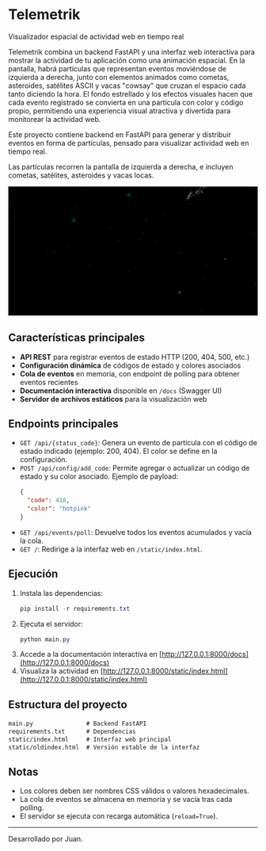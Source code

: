 
# Telemetrik

Visualizador espacial de actividad web en tiempo real

Telemetrik combina un backend FastAPI y una interfaz web interactiva para mostrar la actividad de tu aplicación como una animación espacial. 
En la pantalla, habrá partículas que representan eventos moviéndose de izquierda a derecha, junto con elementos animados como cometas, asteroides, satélites ASCII y vacas "cowsay" que cruzan el espacio cada tanto diciendo la hora. El fondo estrellado y los efectos visuales hacen que cada evento registrado se convierta en una partícula con color y código propio, permitiendo una experiencia visual atractiva y divertida para monitorear la actividad web.

Este proyecto contiene backend en FastAPI para generar y distribuir eventos en forma de partículas, pensado para visualizar actividad web en tiempo real.

Las partículas recorren la pantalla de izquierda a derecha, e incluyen cometas, satélites, asteroides y vacas locas.

![preview](image.png)

## Características principales
- **API REST** para registrar eventos de estado HTTP (200, 404, 500, etc.)
- **Configuración dinámica** de códigos de estado y colores asociados
- **Cola de eventos** en memoria, con endpoint de polling para obtener eventos recientes
- **Documentación interactiva** disponible en `/docs` (Swagger UI)
- **Servidor de archivos estáticos** para la visualización web

## Endpoints principales

- `GET /api/{status_code}`: Genera un evento de partícula con el código de estado indicado (ejemplo: 200, 404). El color se define en la configuración.
- `POST /api/config/add_code`: Permite agregar o actualizar un código de estado y su color asociado. Ejemplo de payload:
  ```json
  {
    "code": 418,
    "color": "hotpink"
  }
  ```
- `GET /api/events/poll`: Devuelve todos los eventos acumulados y vacía la cola.
- `GET /`: Redirige a la interfaz web en `/static/index.html`.

## Ejecución

1. Instala las dependencias:
   ```powershell
   pip install -r requirements.txt
   ```
2. Ejecuta el servidor:
   ```powershell
   python main.py
   ```
3. Accede a la documentación interactiva en [http://127.0.0.1:8000/docs](http://127.0.0.1:8000/docs)
4. Visualiza la actividad en [http://127.0.0.1:8000/static/index.html](http://127.0.0.1:8000/static/index.html)

## Estructura del proyecto

```
main.py               # Backend FastAPI
requirements.txt      # Dependencias
static/index.html     # Interfaz web principal
static/oldindex.html  # Versión estable de la interfaz
```

## Notas
- Los colores deben ser nombres CSS válidos o valores hexadecimales.
- La cola de eventos se almacena en memoria y se vacía tras cada polling.
- El servidor se ejecuta con recarga automática (`reload=True`).

---
Desarrollado por Juan.
